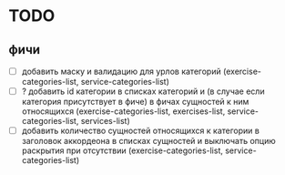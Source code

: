 # TODO

## фичи

- [ ] добавить маску и валидацию для урлов категорий (exercise-categories-list, service-categories-list)
- [ ] ? добавить id категории в списках категорий и (в случае если категория присутствует в фиче) в фичах сущностей к ним относящихся (exercise-categories-list, exercises-list, service-categories-list, services-list)
- [ ] добавить количество сущностей относящихся к категории в заголовок аккордеона в списках сущностей и выключать опцию раскрытия при отсутствии (exercise-categories-list, service-categories-list)
